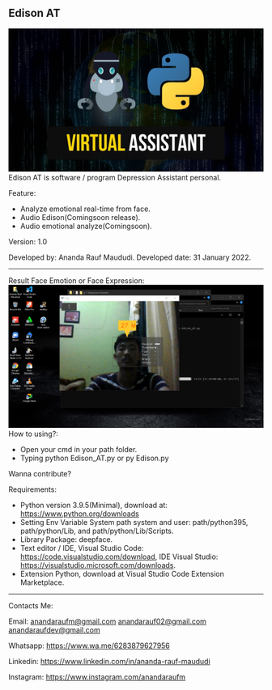 Edison AT
-----------------------------------------------------------------------------------------------------------------------------------------------------------------------------------
![Wallpaper Program](https://raw.githubusercontent.com/AnandaRauf/Edison-AT-Emotional-Depression-Assistant-/main/Wall_Docu.jpg)
Edison AT is software / program Depression Assistant personal.

Feature:
- Analyze emotional real-time from face.
- Audio Edison(Comingsoon release).
- Audio emotional analyze(Comingsoon).

Version: 1.0

Developed by: Ananda Rauf Maududi.
Developed date: 31 January 2022.

-----------------------------------------------------------------------------------------------------------------------------------------------------------------------------------
Result Face Emotion or Face Expression: ![Result Program](https://raw.githubusercontent.com/AnandaRauf/Edison-AT-Emotional-Depression-Assistant-/main/Hasil.png)
How to using?:

- Open your cmd in your path folder.
- Typing python Edison_AT.py or py Edison.py

Wanna contribute?

Requirements:

- Python version 3.9.5(Minimal), download at: https://www.python.org/downloads 
- Setting Env Variable System path system and user: path/python395, path/python/Lib, and path/python/Lib/Scripts.
- Library Package: deepface.
- Text editor / IDE, Visual Studio Code: https://code.visualstudio.com/download, IDE Visual Studio: https://visualstudio.microsoft.com/downloads.
- Extension Python, download at Visual Studio Code Extension Marketplace.

---------------------------------------------------------------------------------------------------------------------------------------------------------------------------------

Contacts Me:

Email:
anandaraufm@gmail.com
anandarauf02@gmail.com
anandaraufdev@gmail.com

Whatsapp:
https://www.wa.me/6283879627956

Linkedin:
https://www.linkedin.com/in/ananda-rauf-maududi

Instagram:
https://www.instagram.com/anandaraufm


